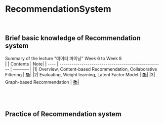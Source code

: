 # RecommendationSystem
<br>

## Brief basic knowledge of Recommendation system
Summary of the lecture "데이터 마이닝" Week 6 to Week 8<br>
| | Contents | Note|
| ---- | ---------------------------------------------------- | -------- |
|1| Overview, Content-based Recommendation, Collaborative Filtering             | [📚](https://github.com/DayeonKang99/RecommendationSystem/blob/main/Summary_1.md)|
|2| Evaluating, Weight learning, Latent Factor Model                            | [📚](https://github.com/DayeonKang99/RecommendationSystem/blob/main/Summary_2.md)|
|3| Graph-based Recommendation                                                  | [📚](https://github.com/DayeonKang99/RecommendationSystem/blob/main/Summary_3.md)|

<br><br>

## Practice of Recommendation system
